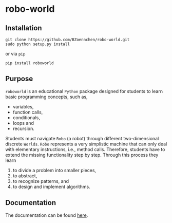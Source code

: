 # robo-world

## Installation

```
git clone https://github.com/BZoennchen/robo-world.git
sudo python setup.py install
```

or via ``pip``

```
pip install roboworld
```

## Purpose

``roboworld`` is an educational ``Python`` package designed for students to learn basic programming concepts, such as,

+ variables,
+ function calls,
+ conditionals,
+ loops and
+ recursion.

Students must navigate ``Robo`` (a robot) through different two-dimensional discrete ``Worlds``.
``Robo`` represents a very simplistic machine that can only deal with elementary instructions, i.e., method calls.
Therefore, students have to extend the missing functionality step by step.
Through this process they learn

1. to divide a problem into smaller pieces,
2. to abstract,
3. to recognize patterns, and
4. to design and implement algorithms.

## Documentation

The documentation can be found [here](https://robo-world-doc.readthedocs.io/en/latest/index.html).